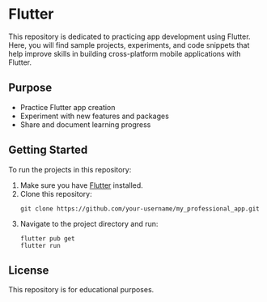 # Flutter

This repository is dedicated to practicing app development using Flutter. Here, you will find sample projects, experiments, and code snippets that help improve skills in building cross-platform mobile applications with Flutter.

## Purpose

- Practice Flutter app creation
- Experiment with new features and packages
- Share and document learning progress

## Getting Started

To run the projects in this repository:

1. Make sure you have [Flutter](https://flutter.dev/docs/get-started/install) installed.
2. Clone this repository:
   ```
   git clone https://github.com/your-username/my_professional_app.git
   ```
3. Navigate to the project directory and run:
   ```
   flutter pub get
   flutter run
   ```

## License

This repository is for educational purposes.